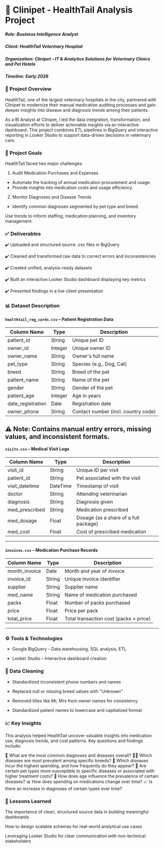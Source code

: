 # 🐾 Clinipet - HealthTail Analysis Project
##### Role: Business Intelligence Analyst
##### Client: HealthTail Veterinary Hospital
##### Organization: Clinipet – IT & Analytics Solutions for Veterinary Clinics and Pet Hotels
##### Timeline: Early 2026

### 📘 Project Overview
HealthTail, one of the largest veterinary hospitals in the city, partnered with Clinipet to modernize their manual medication auditing processes and gain deeper insights into disease and diagnosis trends among their patients.

As a BI Analyst at Clinipet, I led the data integration, transformation, and visualization efforts to deliver actionable insights via an interactive dashboard. This project combines ETL pipelines in BigQuery and interactive reporting in Looker Studio to support data-driven decisions in veterinary care.

### 🎯 Project Goals
HealthTail faced two major challenges:

1. Audit Medication Purchases and Expenses
* Automate the tracking of annual medication procurement and usage.
* Provide insights into medication costs and usage efficiency.

2. Monitor Diagnoses and Disease Trends
* Identify common diagnoses segmented by pet type and breed.

Use trends to inform staffing, medication planning, and inventory management.

### ✅ Deliverables
✔️ Uploaded and structured source .csv files in BigQuery

✔️ Cleaned and transformed raw data to correct errors and inconsistencies

✔️ Created unified, analysis-ready datasets

✔️ Built an interactive Looker Studio dashboard displaying key metrics

✔️ Presented findings in a live client presentation

### 📊 Dataset Description
#### `healthtail_reg_cards.csv` – Patient Registration Data

| Column Name       | Type    | Description                                         |
|-------------------|---------|-----------------------------------------------------|
| patient_id        | String  | Unique pet ID                                       |
| owner_id          | Integer | Unique owner ID                                     |
| owner_name        | String  | Owner's full name                                   |
| pet_type          | String  | Species (e.g., Dog, Cat)                            |
| breed             | String  | Breed of the pet                                    |
| patient_name      | String  | Name of the pet                                     |
| gender            | String  | Gender of the pet                                   |
| patient_age       | Integer | Age in years                                        |
| date_registration | Date    | Registration date                                   |
| owner_phone       | String  | Contact number (incl. country code)                 |

⚠️ Note: Contains manual entry errors, missing values, and inconsistent formats.
---


#### `visits.csv` – Medical Visit Logs

| Column Name    | Type     | Description                                       |
|----------------|----------|-------------------------------------------------|
| visit_id       | String   | Unique ID per visit                              |
| patient_id     | String   | Pet associated with the visit                    |
| visit_datetime | DateTime | Timestamp of visit                               |
| doctor         | String   | Attending veterinarian                           |
| diagnosis      | String   | Diagnosis given                                 |
| med_prescribed | String   | Medication prescribed                            |
| med_dosage     | Float    | Dosage (as a share of a full package)           |
| med_cost       | Float    | Cost of prescribed medication                    |

---

#### `invoices.csv` – Medication Purchase Records

| Column Name   | Type    | Description                                     |
|---------------|---------|------------------------------------------------|
| month_invoice | Date    | Month and year of invoice                       |
| invoice_id    | String  | Unique invoice identifier                       |
| supplier      | String  | Supplier name                                  |
| med_name      | String  | Name of medication purchased                    |
| packs         | Float   | Number of packs purchased                       |
| price         | Float   | Price per pack                                 |
| total_price   | Float   | Total transaction cost (packs × price)         |

---
### ⚙️ Tools & Technologies
* Google BigQuery – Data warehousing, SQL analysis, ETL

* Looker Studio – Interactive dashboard creation

### 🧹 Data Cleaning
* Standardized inconsistent phone numbers and names

* Replaced null or missing breed values with "Unknown"

* Removed titles like Mr, Mrs from owner names for consistency

* Standardized patient names to lowercase and capitalized format

### 📈 Key Insights
This analysis helped HealthTail uncover valuable insights into medication use, diagnosis trends, and cost patterns. Key questions and findings include:

🐾 What are the most common diagnoses and diseases overall?
🐕‍🦺 Which diseases are most prevalent among specific breeds?
💸 Which diseases incur the highest spending, and how frequently do they appear?
🧬 Are certain pet types more susceptible to specific diseases or associated with higher treatment costs?
📅 How does age influence the prevalence of certain diseases?
📊 How does spending on medications change over time?
📈 Is there an increase in diagnoses of certain types over time?


### 🧠 Lessons Learned
The importance of clean, structured source data in building meaningful dashboards

How to design scalable schemas for real-world analytical use cases

Leveraging Looker Studio for clear communication with non-technical stakeholders
